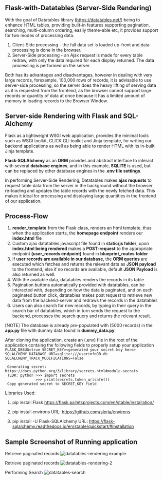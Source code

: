 ## Flask-with-Datatables (Server-Side Rendering)

With the goal of Datatables library (https://datatables.net/) being to enhance HTML tables, providing built-in features supporting pagination, searching, multi-column ordering, easily theme-able etc, it
provides support for two modes of processing data.

1. Client-Side processing - the full data set is loaded up-front and data processing is done in the browser.
2. Server-Side processing - an Ajax request is made for every table redraw, with only the data required for each display returned. The data processing is performed on the server.

Both has its advantages and disadvantages, however in dealing with very large records, forexample, 100,000 rows of records, it is advisable to use server-side processing, so the server does the heavy lifting 
of serving data as it is requested from the frontend, as the browser cannot support large records or quantity of data at once because it has a limited amount of memory in loading records to the Browser Window.

## Server-side Rendering with Flask and SQL-Alchemy
Flask as a lightweight WSGI web application, provides the minimal tools such as WSGI toolkit, CLICK CLI toolkit and Jinja template, for writing our backend applications as well as being able to render HTML with
its in-built Jinja template.

**Flask-SQLAlchemy** as an **ORM** provides and abstract interface to interact  with several **database engines**, and in this example, **SQLITE** is used, but can be replaced by other database engines in the .**env file settings**.

In performing Server-Side Rendering, Datatables makes **ajax requests** to request table data from the server in the background without the browser re-loading and updates the table records with the newly fetched data. This
makes it ideal for processing and displaying large quantities in the frontend of our application.

## Process-Flow
1. **render_template** from the  Flask class,  renders an html template, thus when the application starts,  the **homepage endpoint** renders our **index.html** file
2. Custom ajax datatables javascript file found in **static/js folder**, upon **index.html being rendered** makes a **POST-request** to the appropriate endpoint **(user_records endpoint)** found in **blueprint_routes folder**
3. If **user records are available in our database**, the **ORM queries** are executed which fetches and returns the relevant data as **JSON payload** to the frontend, else if no records are
   available, default **JSON Payload** is also returned as well. 
5. With the available data, datatables renders the records in its table
6. Pagination buttons automatically provided with datatables, can be interacted with, depending on how the data is paginated, and on each paginated button click, datatables makes  post request to retrieve new data from the
   backend-server and redraws the records in the datatables
7. Users can also search for new records, by typing in their query in the search bar of datatables, which in turn sends the request to the backend, processes the search query and returns the relevant result.

[NOTE]
The database is already pre-populated with (5000 records)  in the **app.py** file with dummy data found in **dummy_data.py**

After cloning the application, create an (.env) file in the root of the application containg the following fields to properly setup your application
     `
     FLASK_DEBUG=true
     SECRET_KEY=<generated your secret key here>
     SQLALCHEMY_DATABASE_URI=sqlite:///userinfoDB.db
     SQLALCHEMY_TRACK_MODIFICATIONS=False
     `

     Generating secret: https://docs.python.org/3/library/secrets.html#module-secrets
     TLDR: python >>> import secrets
                  >>> print(secrets.token_urlsafe())
     Copy generated secret to SECRET_KEY field

Libraries Used:
1.   pip install Flask
     https://flask.palletsprojects.com/en/stable/installation/
     
2.   pip install environs
     URL: https://github.com/sloria/environs
     
3.   pip install -U Flask-SQLAlchemy
     URL: https://flask-sqlalchemy.readthedocs.io/en/stable/quickstart/#installation

## Sample Screenshot of Running application
Retrieve paginated records
![datatables-rendering example](https://github.com/user-attachments/assets/949dc1e9-dafa-49fc-8705-a61c86fe0d6d)

Retrieve paginated records
![datatables-rendering-2](https://github.com/user-attachments/assets/3dd51c80-6153-46e3-b126-17337472de91)

Performing Search
![datatables-search](https://github.com/user-attachments/assets/4196845f-61f9-4652-b5d0-c0328fad1751)

